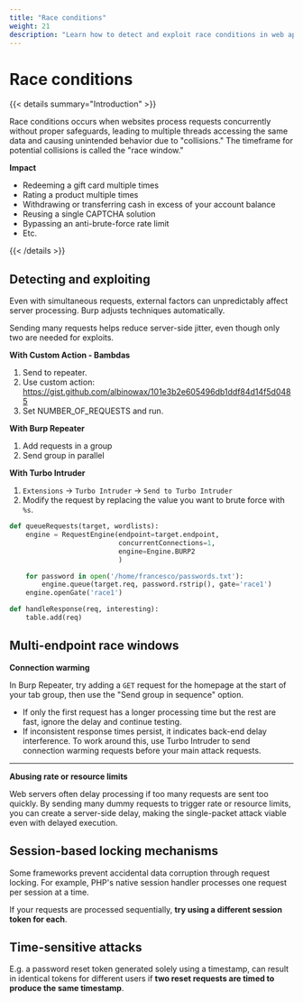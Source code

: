 ```yaml
---
title: "Race conditions"
weight: 21
description: "Learn how to detect and exploit race conditions in web applications, including multi-endpoint timing attacks, session locking, and server delay manipulation using tools like Burp Suite and Turbo Intruder."
---
```


# Race conditions

{{< details summary="Introduction" >}}

Race conditions occurs when websites process requests concurrently without proper safeguards, leading to multiple threads accessing the same data and causing unintended behavior due to "collisions." The timeframe for potential collisions is called the "race window."

**Impact**

* Redeeming a gift card multiple times
* Rating a product multiple times
* Withdrawing or transferring cash in excess of your account balance
* Reusing a single CAPTCHA solution
* Bypassing an anti-brute-force rate limit
* Etc.

{{< /details >}}

## Detecting and exploiting

Even with simultaneous requests, external factors can unpredictably affect server processing. Burp adjusts techniques automatically.&#x20;

Sending many requests helps reduce server-side jitter, even though only two are needed for exploits.

**With Custom Action - Bambdas**
1. Send to repeater.
2. Use custom action: 
https://gist.github.com/albinowax/101e3b2e605496db1ddf84d14f5d0485
3. Set NUMBER_OF_REQUESTS and run.

**With Burp Repeater**

1. Add requests in a group
2. Send group in parallel

**With Turbo Intruder**

1. `Extensions` -> `Turbo Intruder` -> `Send to Turbo Intruder`
2. Modify the request by replacing the value you want to brute force with `%s`.

```python
def queueRequests(target, wordlists):
    engine = RequestEngine(endpoint=target.endpoint,
                           concurrentConnections=1,
                           engine=Engine.BURP2
                           )

    for password in open('/home/francesco/passwords.txt'):
        engine.queue(target.req, password.rstrip(), gate='race1')
    engine.openGate('race1')

def handleResponse(req, interesting):
    table.add(req)
```


## Multi-endpoint race windows

**Connection warming**

In Burp Repeater, try adding a `GET` request for the homepage at the start of your tab group, then use the "Send group in sequence" option.&#x20;

* If only the first request has a longer processing time but the rest are fast, ignore the delay and continue testing.&#x20;
* If inconsistent response times persist, it indicates back-end delay interference. To work around this, use Turbo Intruder to send connection warming requests before your main attack requests.

***

**Abusing rate or resource limits**

Web servers often delay processing if too many requests are sent too quickly. By sending many dummy requests to trigger rate or resource limits, you can create a server-side delay, making the single-packet attack viable even with delayed execution.

## Session-based locking mechanisms

Some frameworks prevent accidental data corruption through request locking. For example, PHP's native session handler processes one request per session at a time.

If your requests are processed sequentially, **try using a different session token for each**.

## Time-sensitive attacks

E.g. a password reset token generated solely using a timestamp, can result in identical tokens for different users if **two reset requests are timed to produce the same timestamp**.
